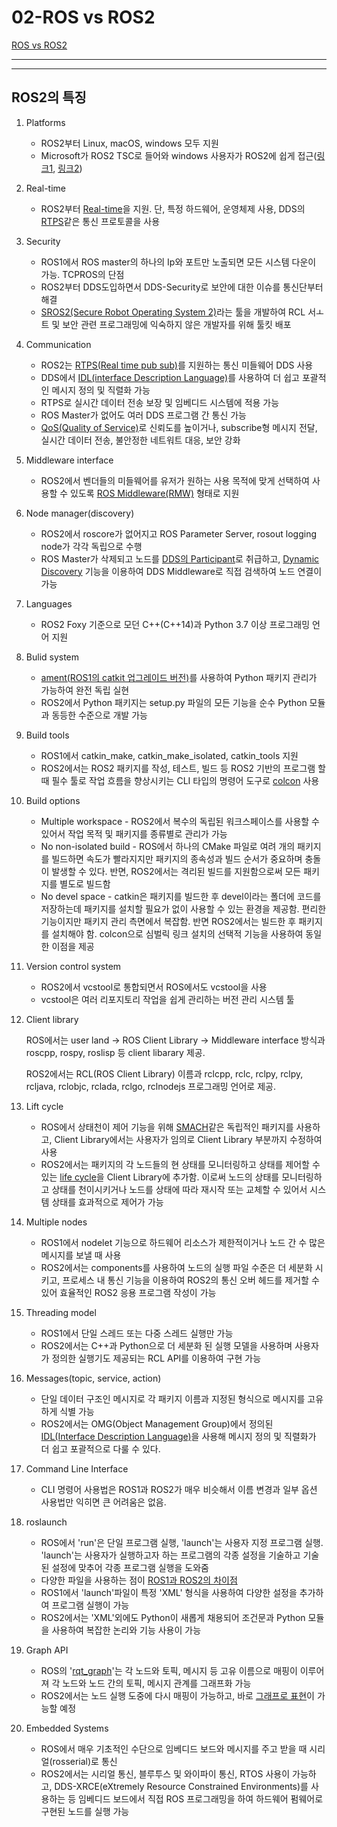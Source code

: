 # 02-ROS vs ROS2

[ROS vs ROS2](02-ROS%vs%ROS2/ROS%vs%ROS2.csv)

---

---

## ROS2의 특징

1. Platforms
    - ROS2부터 Linux, macOS, windows 모두 지원
    - Microsoft가 ROS2 TSC로 들어와 windows 사용자가 ROS2에 쉽게 접근([링크1](https://microsoft.github.io/Win-RoS-Landing-Page/), [링크2](https://ms-iot.github.io/ROSOnWindows/))
2. Real-time
    - ROS2부터 [Real-time](http://design.ros2.org/articles/realtime_background.html)을 지원. 단, 특정 하드웨어, 운영체제 사용, DDS의 [RTPS](https://www.omg.org/spec/DDSI-RTPS/About-DDSI-RTPS/)같은 통신 프로토콜을 사용
3. Security
    - ROS1에서 ROS master의 하나의 Ip와 포트만 노출되면 모든 시스템 다운이 가능. TCPROS의 단점
    - ROS2부터 DDS도입하면서 DDS-Security로 보안에 대한 이슈를 통신단부터 해결
    - [SROS2(Secure Robot Operating System 2)](https://github.com/ros2/sros2)라는 툴을 개발하여 RCL 서ㅗ트 및 보안 관련 프로그래밍에 익숙하지 않은 개발자를 위해 툴킷 배포
4. Communication
    - ROS2는 [RTPS(Real time pub sub)](https://en.wikipedia.org/wiki/Data_Distribution_Service)를 지원하는 통신 미들웨어 DDS 사용
    - DDS에서 [IDL(interface Description Language)](https://en.wikipedia.org/wiki/Interface_description_language)를 사용하여 더 쉽고 포괄적인 메시지 정의 및 직렬화 가능
    - RTPS로 실시간 데이터 전송 보장 및 임베디드 시스템에 적용 가능
    - ROS Master가 없어도 여러 DDS 프로그램 간 통신 가능
    - [QoS(Quality of Service)](https://index.ros.org/doc/ros2/Concepts/About-Quality-of-Service-Settings/)로 신뢰도를 높이거나, subscribe형 메시지 전달, 실시간 데이터 전송, 불안정한 네트워트 대응, 보안 강화
5. Middleware interface
    - ROS2에서 벤더들의 미들웨어를 유저가 원하는 사용 목적에 맞게 선택하여 사용할 수 있도록 [ROS Middleware(RMW)](http://design.ros2.org/articles/ros_middleware_interface.html) 형태로 지원
6. Node manager(discovery)
    - ROS2에서 roscore가 없어지고 ROS Parameter Server, rosout logging node가 각각 독립으로 수행
    - ROS Master가 삭제되고 노드를 [DDS의 Participant](http://design.ros2.org/articles/Node_to_Participant_mapping.html)로 취급하고, [Dynamic Discovery](http://design.ros2.org/articles/discovery_and_negotiation.html) 기능을 이용하여 DDS  Middleware로 직접 검색하여 노드 연결이 가능
7. Languages
    - ROS2 Foxy 기준으로 모던 C++(C++14)과 Python 3.7 이상 프로그래밍 언어 지원
8. Bulid system
    - [ament(ROS1의 catkit 업그레이드 버전)](http://design.ros2.org/articles/ament.html)를 사용하여 Python 패키지 관리가 가능하여 완전 독립 실현
    - ROS2에서 Python 패키지는 setup.py 파일의 모든 기능을 순수 Python 모듈과 동등한 수준으로 개발 가능
9. Build tools
    - ROS1에서 catkin_make, catkin_make_isolated, catkin_tools 지원
    - ROS2에서는 ROS2 패키지를 작성, 테스트, 빌드 등 ROS2 기반의 프로그램 할 때 필수 툴로 작업 흐름을 향상시키는 CLI 타입의 명령어 도구로 [colcon](https://colcon.readthedocs.io/en/released/index.html) 사용
10. Build options
    - Multiple workspace - ROS2에서 복수의 독립된 워크스페이스를 사용할 수 있어서 작업 목적 및 패키지를 종류별로 관리가 가능
    - No non-isolated build - ROS에서 하나의 CMake 파일로 여려 개의 패키지를 빌드하면 속도가 빨라지지만 패키지의 종속성과 빌드 순서가 중요하며 충돌이 발생할 수 있다. 반면, ROS2에서는 격리된 빌드를 지원함으로써 모든 패키지를 별도로 빌드함
    - No devel space - catkin은 패키지를 빌드한 후 devel이라는 폴더에 코드를 저장하는데 패키지를 설치할 필요가 없이 사용할 수 있는 환경을 제공함. 편리한 기능이지만 패키지 관리 측면에서 복잡함. 반면 ROS2에서는 빌드한 후 패키지를 설치해야 함. colcon으로 심벌릭 링크 설치의 선택적 기능을 사용하여 동일한 이점을 제공
11. Version control system
    - ROS2에서 vcstool로 통합되면서 ROS에서도 vcstool을 사용
    - vcstool은 여러 리포지토리 작업을 쉽게 관리하는 버전 관리 시스템 툴
12. Client library

    ROS에서는 user land → ROS Client Library → Middleware interface 방식과 roscpp, rospy, roslisp 등 client libarary 제공.

    ROS2에서는 RCL(ROS Client Library) 이름과 rclcpp, rclc, rclpy, rclpy, rcljava, rclobjc, rclada, rclgo, rclnodejs 프로그래밍 언어로 제공.

13. Lift cycle
    - ROS에서 상태천이 제어 기능을 위해 [SMACH](http://wiki.ros.org/smach)같은 독립적인 패키지를 사용하고, Client Library에서는 사용자가 임의로 Client Library 부분까지 수정하여 사용
    - ROS2에서는 패키지의 각 노드들의 현 상태를 모니터링하고 상태를 제어할 수 있는 [life cycle](http://design.ros2.org/articles/node_lifecycle.html)을 Client Library에 추가함. 이로써 노드의 상태를 모니터링하고 상태를 천이시키거나 노드를 상태에 따라 재시작 또는 교체할 수 있어서 시스템 상태를 효과적으로 제어가 가능
14. Multiple nodes
    - ROS1에서 nodelet 기능으로 하드웨어 리소스가 제한적이거나 노드 간 수 많은 메시지를 보낼 때 사용
    - ROS2에서는 components를 사용하여 노드의 실행 파일 수준은 더 세분화 시키고, 프로세스 내 통신 기능을 이용하여 ROS2의 통신 오버 헤드를 제거할 수 있어 효율적인 ROS2 응용 프로그램 작성이 가능
15. Threading model
    - ROS1에서 단일 스레드 또는 다중 스레드 실행만 가능
    - ROS2에서는 C++과 Python으로 더 세분화 된 실행 모델을 사용하며 사용자가 정의한 실행기도 제공되는 RCL API를 이용하여 구현 가능
16. Messages(topic, service, action)
    - 단일 데이터 구조인 메시지로 각 패키지 이름과 지정된 형식으로 메시지를 고유하게 식별 가능
    - ROS2에서는 OMG(Object Management Group)에서 정의된 [IDL(Interface Description Language)](http://design.ros2.org/articles/idl_interface_definition.html)을 사용해 메시지 정의 및 직렬화가 더 쉽고 포괄적으로 다룰 수 있다.
17. Command Line Interface
    - CLI 명령어 사용법은 ROS1과 ROS2가 매우 비슷해서 이름 변경과 일부 옵션 사용법만 익히면 큰 어려움은 없음.
18. roslaunch
    - ROS에서 'run'은 단일 프로그램 실행, 'launch'는 사용자 지정 프로그램 실행. 'launch'는 사용자가 실행하고자 하는 프로그램의 각종 설정을 기술하고 기술된 설정에 맞추어 각종 프로그램 실행을 도와줌
    - 다양한 파일을 사용하는 점이 [ROS1과 ROS2의 차이점](http://design.ros2.org/articles/roslaunch.html)
    - ROS1에서 'launch'파일이 특정 'XML' 형식을 사용하여 다양한 설정을 추가하여 프로그램 실행이 가능
    - ROS2에서는 'XML'외에도 Python이 새롭게 채용되어 조건문과 Python 모듈을 사용하여 복잡한 논리와 기능 사용이 가능
19. Graph API
    - ROS의 '[rqt_graph](http://wiki.ros.org/rqt_graph)'는 각 노드와 토픽, 메시지 등 고유 이름으로 매핑이 이루어져 각 노드와 노드 간의 토픽, 메시지 관계를 그래프화 가능
    - ROS2에서는 노드 실행 도중에 다시 매핑이 가능하고, 바로 [그래프로 표현](https://index.ros.org/doc/ros2/Concepts/)이 가능할 예정
20. Embedded Systems
    - ROS에서 매우 기초적인 수단으로 임베디드 보드와 메시지를 주고 받을 때 시리얼(rosserial)로 통신
    - ROS2에서는 시리얼 통신, 블루투스 및 와이파이 통신, RTOS 사용이 가능하고, DDS-XRCE(eXtremely Resource Constrained Environments)를 사용하는 등 임베디드 보드에서 직접 ROS 프로그래밍을 하여 하드웨어 펌웨어로 구현된 노드를 실행 가능
